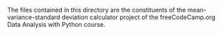 The files contained in this directory are the constituents of the mean-variance-standard deviation calculator project of the freeCodeCamp.org Data Analysis with Python course.